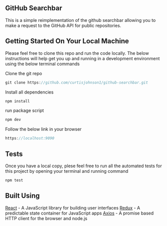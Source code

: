 ## GitHub Searchbar

This is a simple reimplementation of the github searchbar allowing you to make a request to the GitHub API for public repositories. 

## Getting Started On Your Local Machine

Please feel free to clone this repo and run the code locally. The below instructions will help get you up and running in a development environment using the below terminal commands

Clone the git repo

```javascript
git clone https://github.com/curtisjohnson1/github-searchbar.git
```
Install all dependencies

```javascript
npm install
```

run package script

```javascript
npm dev
```

Follow the below link in your browser

```javascript
https://localhost:9090
```

## Tests

Once you have a local copy, plese feel free to run all the automated tests for this project by opening your terminal and running command

```javascript
npm test
```

## Built Using

[React](https://facebook.github.io/react/) - A JavaScript library for building user interfaces
[Redux](http://redux.js.org/) - A predictable state container for JavaScript apps
[Axios](https://github.com/mzabriskie/axios) - A promise based HTTP client for the browser and node.js


